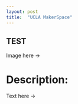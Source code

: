 ```yaml
---
layout: post
title:  "UCLA MakerSpace"
---
```


## TEST

Image here ->

# Description:

Text here ->
